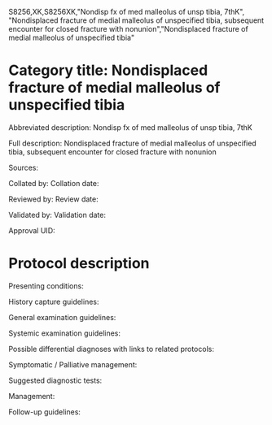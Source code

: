 S8256,XK,S8256XK,"Nondisp fx of med malleolus of unsp tibia, 7thK", "Nondisplaced fracture of medial malleolus of unspecified tibia, subsequent encounter for closed fracture with nonunion","Nondisplaced fracture of medial malleolus of unspecified tibia"
# Category title: Nondisplaced fracture of medial malleolus of unspecified tibia

Abbreviated description: Nondisp fx of med malleolus of unsp tibia, 7thK

Full description: Nondisplaced fracture of medial malleolus of unspecified tibia, subsequent encounter for closed fracture with nonunion

Sources:

Collated by:
Collation date:

Reviewed by:
Review date:

Validated by:
Validation date:

Approval UID:

# Protocol description

Presenting conditions:

History capture guidelines:

General examination guidelines:

Systemic examination guidelines:

Possible differential diagnoses with links to related protocols:

Symptomatic / Palliative management:

Suggested diagnostic tests:

Management:

Follow-up guidelines:
